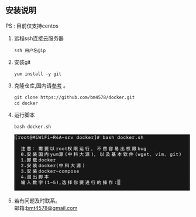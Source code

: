 ## 安装说明

PS : 目前仅支持centos
1. 远程ssh连接云服务器
    ```shell
    ssh 用户名@ip
    ```

2. 安装git
   ```shell
   yum install -y git
   ```
4. 克隆仓库,国内请[参考](https://gitee.com/bmt4578/docker.git) 。
    ```shell
    git clone https://github.com/bm4578/docker.git
    cd docker
    ```
5. 运行脚本
    ```shell
    bash docker.sh 
    ```
   ![](https://raw.githubusercontent.com/bm4578/images/master/202301111918656.png)
7. 若有问题及时联系。
   <br>邮箱:bmt4578@gmail.com
